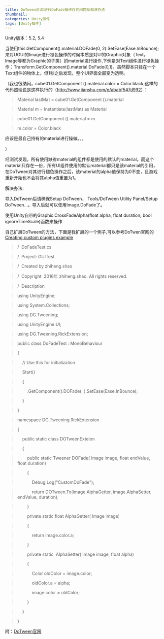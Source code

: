 ```yaml
---
title: DoTween对UI进行DoFade操作存在问题及解决办法
thumbnail: 
categories: Unity插件
tags: [Unity插件]
---
```


Unity版本：5.2, 5.4

当使用this.GetComponent<Image>().material.DOFade(0,
2).SetEase(Ease.InBounce);来对UGUI的Image进行褪色操作的时候本质是对UI的Graphic对象（Text，Image等都为Graphic的子类）的material进行操作,下例是对Text组件进行褪色操作：Transform.GetComponent().material.DoFade(0,1)。虽然脚本只挂在一个Text组件的物体上，但1秒之后发现，整个UI界面全部变为透明。

（我也很纳闷，cube01.GetComponent<Renderer> ().material.color =
Color.black;这样的代码照理说是这样执行的（<http://www.jianshu.com/p/ababf547d992>）：

> Material lastMat = cube01.GetComponent<Renderer> ().material

>

> Material m = Instantiate(lastMat) as Material

>

> cube01.GetComponent<Renderer> ().material = m

>

> m.color = Color.black

应该是最自己持有的material进行操做。。。

）

经测试发现，所有使用缺省material的组件都是使用的默认的material，而这个material只存在一份，所有UI组件使用的默认material都只是该material的引用，在DoTween对其进行褪色操作之后，该material的alpha值保持为0不变，且游戏重新开始也不会将其alpha值重置为1。

解决办法:

导入DoTween后请确保Setup DoTween， Tools/DoTween Utility Panel/Setup
DoTween…。导入后就可以使用Image.DoFade了。

使用Unity自带的Graphic.CrossFadeAlpha(float alpha, float duration, bool
ignoreTimeScale)函数来操作

自己扩展DoTween的方法，下面是我扩展的一个例子,可以参考DoTwen官网的[Creating custom plugins
example](http://dotween.demigiant.com/examples.php)

> /  DoFadeTest.cs

>

> /  Project: GUITest

>

> /  Created by zhiheng.shao

>

> /  Copyright  2016年 zhiheng.shao. All rights reserved.

>

> /  Description

>

> using UnityEngine;

>

> using System.Collections;

>

> using DG.Tweening;

>

> using UnityEngine.UI;

>

> using DG.Tweening.RickExtension;

>

> public class DoFadeTest : MonoBehaviour

>

> {

>

>     // Use this for initialization

>

>     Start()

>

>     {

>

>         .GetComponent<Image>().DOFade(, ).SetEase(Ease.InBounce);

>

>     }

>

> }

>

> namespace DG.Tweening.RickExtension

>

> {

>

>     public static class DOTweenExteion

>

>     {

>

>         public static Tweener DOFade( Image image, float endValue, float
duration)

>

>         {

>

>             Debug.Log("CustomDoFade");

>

>             return DOTween.To(image.AlphaGetter, image.AlphaSetter,
endValue, duration);

>

>         }

>

>         private static float AlphaGetter( Image image)

>

>         {

>

>             return image.color.a;

>

>         }

>

>         private static  AlphaSetter( Image image, float alpha)

>

>         {

>

>             Color oldColor = image.color;

>

>             oldColor.a = alpha;

>

>             image.color = oldColor;

>

>         }

>

>     }

>

> }

附：[DoTween官网](http://dotween.demigiant.com/index.php)

